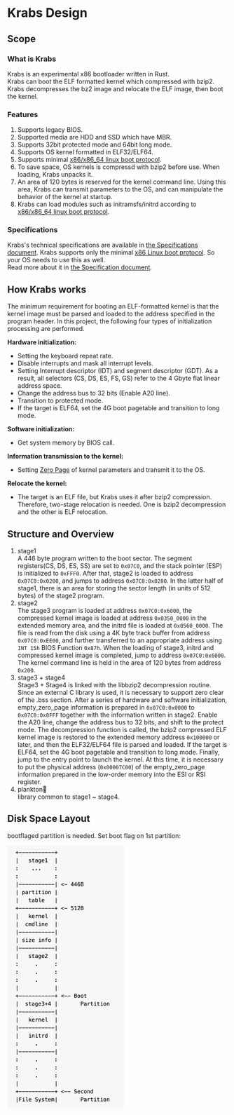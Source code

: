 # Krabs Design

## Scope

### What is Krabs
Krabs is an experimental x86 bootloader written in Rust.  
Krabs can boot the ELF formatted kernel which compressed with bzip2. Krabs
decompresses the bz2 image and relocate the ELF image, then boot the kernel.

### Features
1. Supports legacy BIOS.
2. Supported media are HDD and SSD which have MBR.
3. Supports 32bit protected mode and 64bit long mode. 
4. Supports OS kernel formatted in ELF32/ELF64.
5. Supports minimal
[x86/x86_64 linux boot protocol](https://www.kernel.org/doc/html/latest/x86/boot.html). 
6. To save space, OS kernels is compressd with bzip2 before use. When loading, Krabs
unpacks it.
7. An area of ​​120 bytes is reserved for the kernel command line.
Using this area, Krabs can transmit parameters to the OS, and can manipulate the
behavior of the kernel at startup.
8. Krabs can load modules such as initramsfs/initrd according to 
[x86/x86_64 linux boot protocol](https://www.kernel.org/doc/html/latest/x86/boot.html).

### Specifications
Krabs's technical specifications are available in
[the Specifications document](specifications.md).
Krabs supports only the minimal
[x86 Linux boot protocol](https://www.kernel.org/doc/html/latest/x86/boot.html).
So your OS needs to use this as well.  
Read more about it in [the Specification document](specifications.md).

## How Krabs works
The minimum requirement for booting an ELF-formatted kernel is that the kernel
image must be parsed and loaded to the address specified in the program header.
In this project, the following four types of initialization processing are
performed.

**Hardware initialization:**
* Setting the keyboard repeat rate.
* Disable interrupts and mask all interrupt levels.
* Setting Interrupt descriptor (IDT) and segment descriptor (GDT). As a result,
all selectors (CS, DS, ES, FS, GS) refer to the 4 Gbyte flat linear address
space.
* Change the address bus to 32 bits (Enable A20 line).
* Transition to protected mode.
* If the target is ELF64, set the 4G boot pagetable and transition to long mode.

**Software initialization:**
* Get system memory by BIOS call.

**Information transmission to the kernel:**
* Setting [Zero Page](https://www.kernel.org/doc/html/latest/x86/zero-page.html)
of kernel parameters and transmit it to the OS.

**Relocate the kernel:**
* The target is an ELF file, but Krabs uses it after bzip2 compression.
Therefore, two-stage relocation is needed. One is bzip2 decompression and the
other is ELF relocation.

## Structure and Overview
1. stage1  
A 446 byte program written to the boot sector. The segment
registers(CS, DS, ES, SS) are set to `0x07C0`, and the stack pointer (ESP) is
initialized to `0xFFF0`. After that, stage2 is loaded to address
`0x07C0:0x0200`, and jumps to address `0x07C0:0x0280`. In the latter half of
stage1, there is an area for storing the sector length (in units of 512 bytes)
of the stage2 program.
2. stage2  
The stage3 program is loaded at address `0x07C0:0x6000`, the compressed kernel
image is loaded at address `0x0350_0000` in the extended memory area, and the
initrd file is loaded at `0x0560_0000`. The file is read from the disk using a
4K byte track buffer from address `0x07C0:0xEE00`, and further transferred to an
appropriate address using `INT 15h` BIOS Function `0x87h`. When the loading of
stage3, initrd and compressed kernel image is completed, jump to address
`0x07C0:0x6000`.
The kernel command line is held in the area of 120 bytes from address `0x200`.
3. stage3 + stage4  
Stage3 + Stage4 is linked with the libbzip2 decompression routine. Since an
external C library is used, it is necessary to support zero clear of the .bss
section. After a series of hardware and software initialization, empty_zero_page
information is prepared in `0x07C0:0x0000` to `0x07C0:0x0FFF` together with the
information written in stage2. Enable the A20 line, change the address bus to 32
bits, and shift to the protect mode. The decompression function is called, the
bzip2 compressed ELF kernel image is restored to the extended memory address
`0x100000` or later, and then the ELF32/ELF64 file is parsed and loaded. If the
target is ELF64, set the 4G boot pagetable and transition to long mode. Finally,
jump to the entry point to launch the kernel. At this time, it is necessary to
put the physical address (`0x00007C00`) of the empty_zero_page information
prepared in the low-order memory into the ESI or RSI register.
4. plankton🦠  
library common to stage1 ~ stage4.

## Disk Space Layout
bootflaged partition is needed. Set boot flag on 1st partition:

![layout](images/layout.png)
